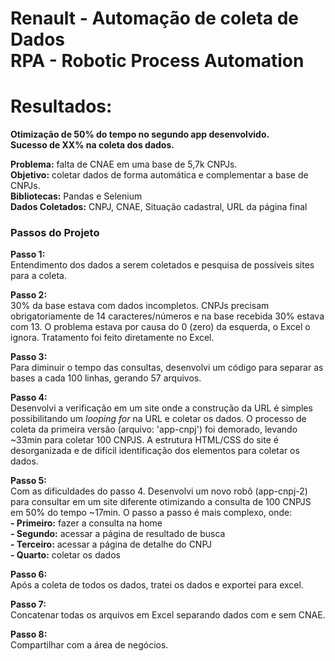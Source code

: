 # Renault - Automação de coleta de Dados <br> RPA - Robotic Process Automation
# Resultados:
****Otimização de 50% do tempo no segundo app desenvolvido.****<br>
**Sucesso de XX% na coleta dos dados.**

**Problema:** falta de CNAE em uma base de 5,7k CNPJs.<br>
**Objetivo:** coletar dados de forma automática e complementar a base de CNPJs.<br>
**Bibliotecas:** Pandas e Selenium<br>
**Dados Coletados:** CNPJ, CNAE, Situação cadastral, URL da página final<br>



### Passos do Projeto

**Passo 1:**<br>
Entendimento dos dados a serem coletados e pesquisa de possíveis sites para a coleta.

**Passo 2:**<br>
30% da base estava com dados incompletos. CNPJs precisam obrigatoriamente de 14 caracteres/números e na base recebida 30% estava com 13.
O problema estava por causa do 0 (zero) da esquerda, o Excel o ignora.
Tratamento foi feito diretamente no Excel.

**Passo 3:**<br>
Para diminuir o tempo das consultas, desenvolvi um código para separar as bases a cada 100 linhas, gerando 57 arquivos.

**Passo 4:**<br>
Desenvolvi a verificação em um site onde a construção da URL é simples possibilitando um _looping for_ na URL e coletar os dados.
O processo de coleta da primeira versão (arquivo: 'app-cnpj') foi demorado, levando ~33min para coletar 100 CNPJS.
A estrutura HTML/CSS do site é desorganizada e de difícil identificação dos elementos para coletar os dados. 

**Passo 5:**<br>
Com as dificuldades do passo 4.
Desenvolvi um novo robô (app-cnpj-2) para consultar em um site diferente otimizando a consulta de 100 CNPJS em 50% do tempo ~17min.
O passo a passo é mais complexo, onde: <br>
  **- Primeiro:** fazer a consulta na home<br>
  **- Segundo:** acessar a página de resultado de busca<br>
  **- Terceiro:** acessar a página de detalhe do CNPJ<br>
  **- Quarto:** coletar os dados<br>

**Passo 6:**<br>
Após a coleta de todos os dados, tratei os dados e exportei para excel.

**Passo 7:**<br>
Concatenar todas os arquivos em Excel separando dados com e sem CNAE.

**Passo 8:**<br>
Compartilhar com a área de negócios.
